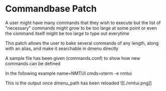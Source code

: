 # Commandbase Patch
A user might have many commands that they wish to execute but the list of "necessary" commands might grow to be too large at some point or even the command itself might be too large to type out everytime

This patch allows the user to bake several commands of any length, along with an alias, and make it searchable in dmenu directly

A sample file has been given (commands.conf) to show how new commands can be defined

In the following example
name=NMTUI
cmds=xterm -e nmtui

This is the output once dmenu_path has been reloaded
![[./nmtui.png]]
